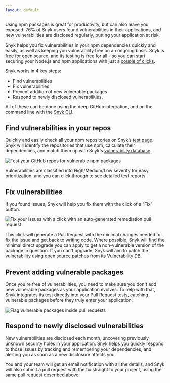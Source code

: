 ```yaml
---
layout: default
---
```

Using npm packages is great for productivity, but can also leave you exposed. 76% of Snyk users found vulnerabilities in their applications, and new vulnerabilities are disclosed regularly, putting your application at risk.

Snyk helps you fix vulnerabilities in your npm dependencies quickly and easily, as well as keeping you vulnerability free on an ongoing basis. Snyk is free for open source, and its testing is free for all - so you can start securing your Node.js and npm applications with just a [couple of clicks](https://snyk.io/auth/github).

Snyk works in 4 key steps:

- Find vulnerabilities
- Fix vulnerabilities
- Prevent addition of new vulnerable packages
- Respond to newly disclosed vulnerabilities.

All of these can be done using the deep GitHub integration, and on the command line with the [Snyk CLI](https://snyk.io/docs/).

## Find vulnerabilities in your repos
Quickly and easily check all your npm repositories on Snyk’s [test page](https://snyk.io/test/). Snyk will identify the repositories that use npm, calculate their dependencies, and match them up with Snyk's [vulnerability database](https://snyk.io/vuln/).

![Test your GitHub repos for vulnerable npm packages](https://res.cloudinary.com/snyk/image/upload/f_auto,q_auto,w_auto/v1466096854/features-add-repos.png)

Vulnerabilities are classified into High/Medium/Low severity for easy prioritization, and you can click through to see detailed test reports.

## Fix vulnerabilities
If you found issues, Snyk will help you fix them with the click of a “Fix” button.

![Fix your issues with a click with an auto-generated remediation pull request](https://res.cloudinary.com/snyk/image/upload/f_auto,q_auto,w_auto/v1466096854/features-remediation-PR.png)


This click will generate a Pull Request with the minimal changes needed to fix the issue and get back to writing code. Where possible, Snyk will find the minimal direct upgrade you can apply to get a non-vulnerable version of the package in question. If you can't upgrade, Snyk will aim to patch the vulnerability using [open source patches from its Vulnerability DB](https://github.com/Snyk/vulndb/).

## Prevent adding vulnerable packages
Once you're free of vulnerabilities, you need to make sure you don't add new vulnerable packages as your application evolves. To help with that, Snyk integrates its test directly into your Pull Request tests, catching vulnerable packages before they truly enter your application.

![Flag vulnerable packages inside pull requests](https://res.cloudinary.com/snyk/image/upload/f_auto,q_auto,w_auto/v1466096854/features-test-in-pr.png)

## Respond to newly disclosed vulnerabilities
New vulnerabilities are disclosed each month, uncovering previously unknown security holes in your application. Snyk helps you quickly respond to those issues by tracking and remembering your dependencies, and alerting you as soon as a new disclosure affects you.

You and your team will get an email notification with all the details, and Snyk will also submit a pull request with the fix straight to your project, using the same pull request described above.
